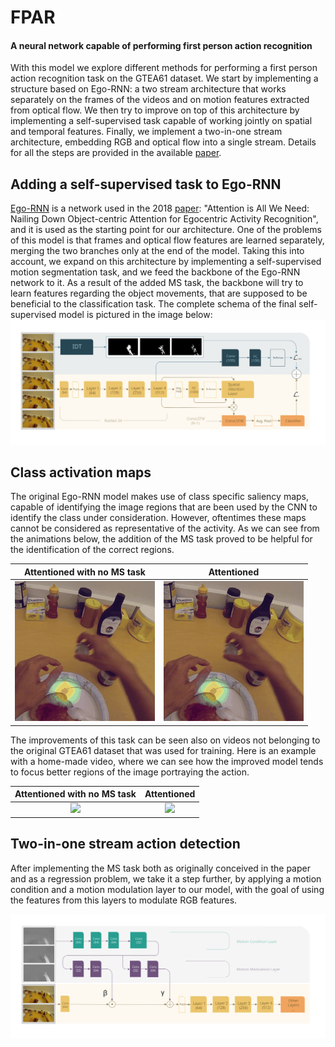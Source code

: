 # FPAR
#### A neural network capable of performing first person action recognition

With this model we explore different methods for performing a first person action recognition task on the GTEA61
dataset. We start by implementing a structure based on Ego-RNN: a two stream architecture that works separately
on the frames of the videos and on motion features extracted from optical flow. We then try to improve on top of this architecture by implementing a self-supervised task capable of working jointly on spatial and temporal features. Finally, we implement a two-in-one stream architecture, embedding RGB and optical flow into a single stream. Details for all the steps are provided in the available [paper](paper.pdf).


## Adding a self-supervised task to Ego-RNN

[Ego-RNN](https://github.com/swathikirans/ego-rnn) is a network used in the 2018 [paper](https://arxiv.org/abs/1807.11794): "Attention is All We Need: Nailing Down Object-centric Attention for Egocentric Activity Recognition", and it is used as the starting point for our architecture. One of the problems of this model is that frames and optical flow features are learned separately, merging the two branches only at the end of the model. Taking this into account, we expand on this architecture by implementing a self-supervised motion segmentation task, and we feed the backbone of the Ego-RNN network to it. As a result of the added MS task, the backbone will try to learn features regarding the object movements, that are supposed to be beneficial to the classification task. The complete schema of the final self-supervised model is pictured in the image below:
![](images/RGB_ms_task.svg)
## Class activation maps
The original Ego-RNN model makes use of class specific saliency maps, capable of identifying the image regions that are been used by the CNN to identify the class under consideration. However, oftentimes these maps cannot be considered as representative of the activity. As we can see from the animations below, the addition of the MS task proved to be helpful for the identification of the correct regions.

Attentioned with no MS task  |  Attentioned 
:-------------------------:|:-------------------------:
![](images/close_jam_no_ms.gif)| ![](images/close_jam.gif)

The improvements of this task can be seen also on videos not belonging to the original GTEA61 dataset that was used for training. Here is an example with a home-made video, where we can see how the improved model tends to focus better regions of the image portraying the action.

Attentioned with no MS task  |  Attentioned 
:-------------------------:|:-------------------------:
![](images/glass_attentioned_no_mstask.gif)| ![](images/glass_attentioned.gif)

## Two-in-one stream action detection

After implementing the MS task both as originally conceived in the paper and as a regression problem, we take it a step further, by applying a motion condition and a motion modulation layer to our model, with the goal of using the features from this layers to modulate RGB features.

![](images/RGB_2in1.svg)

